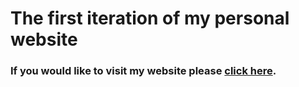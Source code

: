 # The first iteration of my personal website

### If you would like to visit my website please [click here](https://tohurr.github.io/).
